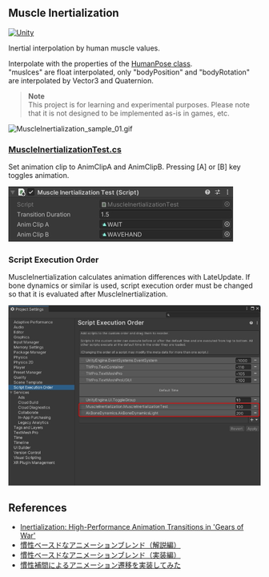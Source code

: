 ## Muscle Inertialization
[![Unity](https://img.shields.io/badge/-Unity-333333.svg?logo=unity&style=plastic)](https://unity3d.com)  

Inertial interpolation by human muscle values.  

Interpolate with the properties of the [HumanPose class](https://docs.unity3d.com/ScriptReference/HumanPose.html).  
"muslces" are float interpolated, only "bodyPosition" and "bodyRotation" are interpolated by Vector3 and Quaternion.

> **Note**  
> This project is for learning and experimental purposes. Please note that it is not designed to be implemented as-is in games, etc. 

![MuscleInertialization_sample_01.gif](.images/MuscleInertialization_sample_01.gif)  

### [MuscleInertializationTest.cs](.Assets/MuscleInertialization/MuscleInertializationTest.cs)
Set animation clip to AnimClipA and AnimClipB. Pressing [A] or [B] key toggles animation.  

![MuscleInertializationTest_Inspector.jpg](.images/MuscleInertializationTest_Inspector.jpg)  

### Script Execution Order
MuscleInertialization calculates animation differences with LateUpdate. If bone dynamics or similar is used, script execution order must be changed so that it is evaluated after MuscleInertialization.  

![ScriptExecutionOrder.jpg](.images/ScriptExecutionOrder.jpg)  

## References
* [Inertialization: High-Performance Animation Transitions in 'Gears of War'](https://www.gdcvault.com/play/1025331/Inertialization-High-Performance-Animation-Transitions)  
* [慣性ベースドなアニメーションブレンド（解説編）](https://hogetatu.hatenablog.com/entry/2018/06/02/185613)  
* [慣性ベースドなアニメーションブレンド（実装編）](https://hogetatu.hatenablog.com/entry/2018/06/10/232856)  
* [慣性補間によるアニメーション遷移を実装してみた](https://hexadrive.jp/hexablog/program/111655/)